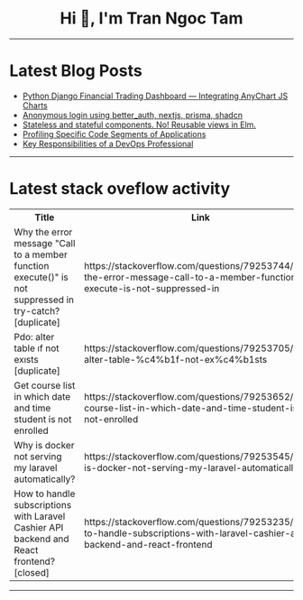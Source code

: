 <h1 align="center">Hi 👋, I'm Tran Ngoc Tam</h1>

---

# Latest Blog Posts 
<!-- BLOG-POST-LIST:START -->
- [Python Django Financial Trading Dashboard — Integrating AnyChart JS Charts](https://dev.to/anychart/python-django-financial-trading-dashboard-integrating-anychart-js-charts-1iam)
- [Anonymous login using better_auth, nextjs, prisma, shadcn](https://dev.to/daanish2003/anonymous-login-using-betterauth-nextjs-prisma-shadcn-5334)
- [Stateless and stateful components. No! Reusable views in Elm.](https://dev.to/dwayne/stateless-and-stateful-components-no-reusable-views-in-elm-2kg0)
- [Profiling Specific Code Segments of Applications](https://dev.to/jmuehlig/profiling-specific-code-segments-of-applications-gdn)
- [Key Responsibilities of a DevOps Professional](https://dev.to/siva_velu_b39044a1dd3b732/the-essential-guide-to-the-role-of-a-devops-engineer-5ea7)
<!-- BLOG-POST-LIST:END -->

---

# Latest stack oveflow activity
<table>
  <tr><th>Title</th><th>Link</th></tr>
  <!-- STACKOVERFLOW:START --><tr><td>Why the error message &quot;Call to a member function execute&lpar;&rpar;&quot; is not suppressed in try-catch? [duplicate]</td><td>https://stackoverflow.com/questions/79253744/why-the-error-message-call-to-a-member-function-execute-is-not-suppressed-in</td></tr><tr><td>Pdo: alter table ıf not exısts [duplicate]</td><td>https://stackoverflow.com/questions/79253705/pdo-alter-table-%c4%b1f-not-ex%c4%b1sts</td></tr><tr><td>Get course list in which date and time student is not enrolled</td><td>https://stackoverflow.com/questions/79253652/get-course-list-in-which-date-and-time-student-is-not-enrolled</td></tr><tr><td>Why is docker not serving my laravel automatically?</td><td>https://stackoverflow.com/questions/79253545/why-is-docker-not-serving-my-laravel-automatically</td></tr><tr><td>How to handle subscriptions with Laravel Cashier API backend and React frontend? [closed]</td><td>https://stackoverflow.com/questions/79253235/how-to-handle-subscriptions-with-laravel-cashier-api-backend-and-react-frontend</td></tr><!-- STACKOVERFLOW:END -->
</table>

---


